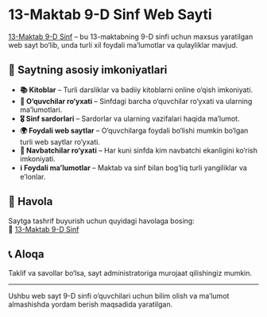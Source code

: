 # 13-Maktab 9-D Sinf Web Sayti

<a href="https://ivenesgaming.github.io/13-Maktab-9-D-Sinf/" target="_blank">13-Maktab 9-D Sinf</a> – bu 13-maktabning 9-D sinfi uchun maxsus yaratilgan web sayt bo‘lib, unda turli xil foydali ma’lumotlar va qulayliklar mavjud.

## 📌 Saytning asosiy imkoniyatlari

- **📚 Kitoblar** – Turli darsliklar va badiiy kitoblarni online o‘qish imkoniyati.
- **👥 O‘quvchilar ro‘yxati** – Sinfdagi barcha o‘quvchilar ro‘yxati va ularning ma’lumotlari.
- **🎖 Sinf sardorlari** – Sardorlar va ularning vazifalari haqida ma’lumot.
- **🌍 Foydali web saytlar** – O‘quvchilarga foydali bo‘lishi mumkin bo‘lgan turli web saytlar ro‘yxati.
- **📆 Navbatchilar ro‘yxati** – Har kuni sinfda kim navbatchi ekanligini ko‘rish imkoniyati.
- **ℹ️ Foydali ma’lumotlar** – Maktab va sinf bilan bog‘liq turli yangiliklar va e’lonlar.

## 📎 Havola
Saytga tashrif buyurish uchun quyidagi havolaga bosing:  
🔗 <a href="https://ivenesgaming.github.io/13-Maktab-9-D-Sinf/" target="_blank">13-Maktab 9-D Sinf</a>

## 📞 Aloqa
Taklif va savollar bo‘lsa, sayt administratoriga murojaat qilishingiz mumkin.

---

Ushbu web sayt 9-D sinfi o‘quvchilari uchun bilim olish va ma’lumot almashishda yordam berish maqsadida yaratilgan.
